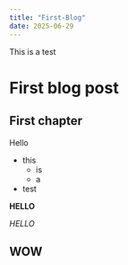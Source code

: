 ```yaml
---
title: "First-Blog"
date: 2025-06-29
---
```


This is a test

# First blog post

## First chapter

Hello

* this
  * is
  * a
* test

**HELLO**

*HELLO*

## WOW

